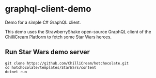 # graphql-client-demo
Demo for a simple C# GraphQL client.

This demo uses the StrawberryShake open-source GraphQL client of the [ChilliCream Platform](https://chillicream.com/) to fetch some Star Wars heroes.

## Run Star Wars demo server
```
git clone https://github.com/ChilliCream/hotchocolate.git
cd hotchocolate/templates/StarWars/content
dotnet run
```
